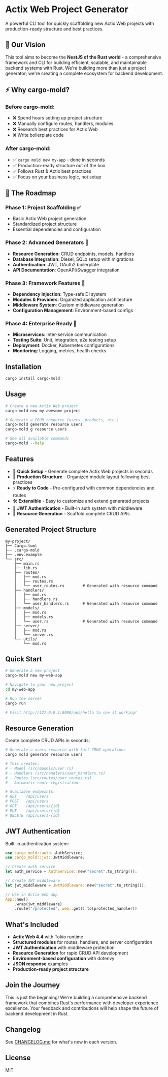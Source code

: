 # Actix Web Project Generator

A powerful CLI tool for quickly scaffolding new Actix Web projects with production-ready structure and best practices.

## 🎯 Our Vision

This tool aims to become the **NestJS of the Rust world** - a comprehensive framework and CLI for building efficient, scalable, and maintainable backend systems with Rust. We're building more than just a project generator; we're creating a complete ecosystem for backend development.

## ⚡ Why cargo-mold?

### Before cargo-mold:
- ❌ Spend hours setting up project structure
- ❌ Manually configure routes, handlers, modules
- ❌ Research best practices for Actix Web
- ❌ Write boilerplate code

### After cargo-mold:
- ✅ `cargo mold new my-app` - done in seconds
- ✅ Production-ready structure out of the box
- ✅ Follows Rust & Actix best practices
- ✅ Focus on your business logic, not setup

## 🚀 The Roadmap

### Phase 1: Project Scaffolding ✅
- Basic Actix Web project generation
- Standardized project structure
- Essential dependencies and configuration

### Phase 2: Advanced Generators 🚧
- **Resource Generation**: CRUD endpoints, models, handlers
- **Database Integration**: Diesel, SQLx setup with migrations
- **Authentication**: JWT, OAuth2 boilerplate
- **API Documentation**: OpenAPI/Swagger integration

### Phase 3: Framework Features 🔄
- **Dependency Injection**: Type-safe DI system
- **Modules & Providers**: Organized application architecture
- **Middleware System**: Custom middleware generation
- **Configuration Management**: Environment-based configs

### Phase 4: Enterprise Ready 🎯
- **Microservices**: Inter-service communication
- **Testing Suite**: Unit, integration, e2e testing setup
- **Deployment**: Docker, Kubernetes configurations
- **Monitoring**: Logging, metrics, health checks

## Installation

```bash
cargo install cargo-mold
```

## Usage

```bash
# Create a new Actix Web project
cargo-mold new my-awesome-project

# Generate a CRUD resource (users, products, etc.)
cargo-mold generate resource users
cargo-mold g resource users

# See all available commands
cargo-mold --help
```

## Features

- 🚀 **Quick Setup** - Generate complete Actix Web projects in seconds
- 📁 **Production Structure** - Organized module layout following best practices
- ⚡ **Ready to Code** - Pre-configured with common dependencies and routes
- 🛠️ **Extensible** - Easy to customize and extend generated projects
- 🔐 **JWT Authentication** - Built-in auth system with middleware
- 🔧 **Resource Generation** - Scaffold complete CRUD APIs

## Generated Project Structure

```
my-project/
├── Cargo.toml
├── .cargo-mold
├── .env.example
└── src/
    ├── main.rs
    ├── lib.rs
    ├── routes/
    │   ├── mod.rs
    │   ├── routes.rs
    │   └── user_routes.rs        # Generated with resource command
    ├── handlers/
    │   ├── mod.rs
    │   ├── handlers.rs
    │   └── user_handlers.rs      # Generated with resource command
    ├── models/
    │   ├── mod.rs
    │   ├── models.rs
    │   └── user.rs               # Generated with resource command
    ├── server/
    │   ├── mod.rs
    │   └── server.rs
    └── utils/
        └── mod.rs
```

## Quick Start

```bash
# Generate a new project
cargo-mold new my-web-app

# Navigate to your new project
cd my-web-app

# Run the server
cargo run

# Visit http://127.0.0.1:8080/api/hello to see it working!

```
## Resource Generation

Create complete CRUD APIs in seconds:

```bash
# Generate a users resource with full CRUD operations
cargo mold generate resource users

# This creates:
# - Model (src/models/user.rs)
# - Handlers (src/handlers/user_handlers.rs)  
# - Routes (src/routes/user_routes.rs)
# - Automatic route registration

# Available endpoints:
# GET    /api/users
# POST   /api/users
# GET    /api/users/{id}
# PUT    /api/users/{id}
# DELETE /api/users/{id}
```

## JWT Authentication

Built-in authentication system:

```rust
use cargo_mold::auth::AuthService;
use cargo_mold::jwt::JwtMiddleware;

// Create auth service
let auth_service = AuthService::new("secret".to_string());

// Create JWT middleware
let jwt_middleware = JwtMiddleware::new("secret".to_string());

// Use in Actix Web app
App::new()
    .wrap(jwt_middleware)
    .route("/protected", web::get().to(protected_handler))
```

## What's Included

- **Actix Web 4.4** with Tokio runtime
- **Structured modules** for routes, handlers, and server configuration
- **JWT Authentication** with middleware protection
- **Resource Generation** for rapid CRUD API development
- **Environment-based configuration** with dotenvy
- **JSON response** examples
- **Production-ready project structure**

## Join the Journey

This is just the beginning! We're building a comprehensive backend framework that combines Rust's performance with developer experience excellence. Your feedback and contributions will help shape the future of backend development in Rust.

## Changelog

See [CHANGELOG.md](CHANGELOG.md) for what's new in each version.

## License

MIT